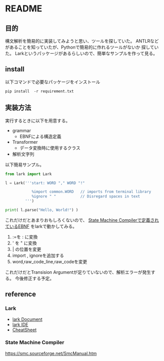 # README

## 目的

構文解析を簡易的に実装してみようと思い、ツールを探していた。
ANTLRなどがあることを知っていたが、Pythonで簡易的に作れるツールがないか
探していた。
Larkというパッケージがあるらしいので、簡単なサンプルを作って見る。

## install 

以下コマンドで必要なパッケージをインストール

<!-- -->
```
pip install  -r requirement.txt
```
<!-- -->


## 実装方法

実行するときに以下を用意する。

* grammar
    * EBNFによる構造定義
* Transformer
    * データ変換時に使用するクラス
* 解析文字列


以下簡易サンプル。

<!-- -->
```python
from lark import Lark

l = Lark('''start: WORD "," WORD "!"

            %import common.WORD   // imports from terminal library
            %ignore " "           // Disregard spaces in text
         ''')

print( l.parse("Hello, World!") )
```
<!-- -->


これだけだとあまりおもしろくないので、
[State Machine Compilerで定義されているEBNF](https://smc.sourceforge.net/SmcManAppendixA.htm)
をlarkで動かしてみる。

1. :=を : に変換
1. ' を " に変換
1. | の位置を変更
1. import , ignoreを追加する
1. word,raw_code_line,raw_codeを変更


これだけだとTransision Argumentが足りていないので、解析エラーが発生する。
今後修正する予定。



## reference

### Lark 

* [lark Document](https://lark-parser.readthedocs.io/en/latest/)
* [lark IDE](https://www.lark-parser.org/ide/)
* [CheatSheet](https://github.com/lark-parser/lark/blob/master/docs/_static/lark_cheatsheet.pdf)

### State Machine Compiler

https://smc.sourceforge.net/SmcManual.htm


